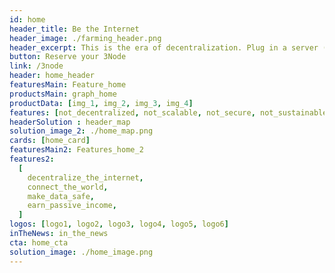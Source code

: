 ```yaml
---
id: home
header_title: Be the Internet
header_image: ./farming_header.png
header_excerpt: This is the era of decentralization. Plug in a server (3Node) from your home or office and start generating passive revenue by selling decentralized storage and compute capacity.
button: Reserve your 3Node
link: /3node
header: home_header
featuresMain: Feature_home
productsMain: graph_home
productData: [img_1, img_2, img_3, img_4]
features: [not_decentralized, not_scalable, not_secure, not_sustainable]
headerSolution : header_map
solution_image_2: ./home_map.png
cards: [home_card]
featuresMain2: Features_home_2
features2:
  [
    decentralize_the_internet,
    connect_the_world,
    make_data_safe,
    earn_passive_income,
  ]
logos: [logo1, logo2, logo3, logo4, logo5, logo6]
inTheNews: in_the_news
cta: home_cta
solution_image: ./home_image.png
---
```


<!--  -->
<!-- logos: [logo1, logo2, logo3, logo4, logo5, logo6] -->
<!-- signup: home_signup -->

<!-- Join the movement by connecting the 3Node to the most advanced peer-to-peer grid on the planet. -->
